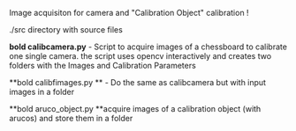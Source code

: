 Image acquisiton for camera and "Calibration Object"  calibration !

./src directory with source files

  **bold calibcamera.py** - Script to acquire images of a chessboard to calibrate one single camera.
    the script uses opencv interactively and creates two folders with the Images and Calibration Parameters

 **bold calibfimages.py ** - Do the same as calibcamera but with input images in a folder 

 **bold aruco_object.py **acquire images of a calibration object (with arucos) and store them in a folder


